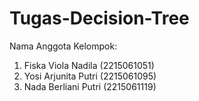 # Tugas-Decision-Tree

Nama Anggota Kelompok:
1. Fiska Viola Nadila (2215061051)
2. Yosi Arjunita Putri (2215061095)
3. Nada Berliani Putri (2215061119)

